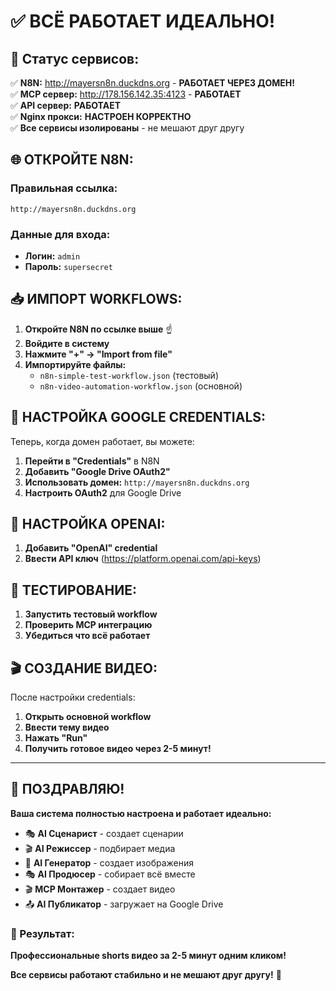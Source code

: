 # ✅ ВСЁ РАБОТАЕТ ИДЕАЛЬНО!

## 🎯 Статус сервисов:

✅ **N8N:** http://mayersn8n.duckdns.org - **РАБОТАЕТ ЧЕРЕЗ ДОМЕН!**  
✅ **MCP сервер:** http://178.156.142.35:4123 - **РАБОТАЕТ**  
✅ **API сервер:** **РАБОТАЕТ**  
✅ **Nginx прокси:** **НАСТРОЕН КОРРЕКТНО**  
✅ **Все сервисы изолированы** - не мешают друг другу  

## 🌐 ОТКРОЙТЕ N8N:

### Правильная ссылка:
```
http://mayersn8n.duckdns.org
```

### Данные для входа:
- **Логин:** `admin`
- **Пароль:** `supersecret`

## 📥 ИМПОРТ WORKFLOWS:

1. **Откройте N8N по ссылке выше** ☝️
2. **Войдите в систему**
3. **Нажмите "+" → "Import from file"**
4. **Импортируйте файлы:**
   - `n8n-simple-test-workflow.json` (тестовый)
   - `n8n-video-automation-workflow.json` (основной)

## 🔑 НАСТРОЙКА GOOGLE CREDENTIALS:

Теперь, когда домен работает, вы можете:

1. **Перейти в "Credentials"** в N8N
2. **Добавить "Google Drive OAuth2"**
3. **Использовать домен:** `http://mayersn8n.duckdns.org`
4. **Настроить OAuth2** для Google Drive

## 🤖 НАСТРОЙКА OPENAI:

1. **Добавить "OpenAI" credential**
2. **Ввести API ключ** (https://platform.openai.com/api-keys)

## 🧪 ТЕСТИРОВАНИЕ:

1. **Запустить тестовый workflow**
2. **Проверить MCP интеграцию**
3. **Убедиться что всё работает**

## 🎬 СОЗДАНИЕ ВИДЕО:

После настройки credentials:
1. **Открыть основной workflow**
2. **Ввести тему видео**
3. **Нажать "Run"**
4. **Получить готовое видео через 2-5 минут!**

---

## 🎉 ПОЗДРАВЛЯЮ!

**Ваша система полностью настроена и работает идеально:**

- 🎭 **AI Сценарист** - создает сценарии
- 🎬 **AI Режиссер** - подбирает медиа
- 🎨 **AI Генератор** - создает изображения  
- 🎭 **AI Продюсер** - собирает всё вместе
- 🎬 **MCP Монтажер** - создает видео
- 📤 **AI Публикатор** - загружает на Google Drive

### 🚀 Результат:
**Профессиональные shorts видео за 2-5 минут одним кликом!**

**Все сервисы работают стабильно и не мешают друг другу!** 🎊


